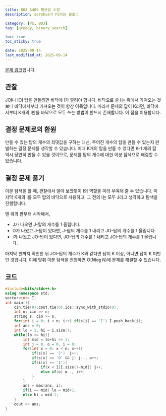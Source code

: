 ```yaml
---
title: BOJ 5485 평균값 수열
description: sorohue가 PS하는 블로그

category: [PS, BOJ]
tag: [greedy, binary search]

toc: true
toc_sticky: true

date: 2025-09-14
last_modified_at: 2025-09-14
---
```


[문제 링크](https://boj.kr/5530)입니다.

## 관찰

JOI나 IOI 탑을 만들려면 바닥에 I가 깔려야 합니다. 바닥으로 쓸 I는 위에서 가져오는 것보다 바닥에서부터 가져오는 것이 항상 이득입니다. 따라서 문제의 답이 K라면, 바닥에서부터 K개의 I만을 바닥으로 모두 쓰는 방법이 반드시 존재합니다. 이 점을 이용합니다.

## 결정 문제로의 환원

만들 수 있는 탑의 개수의 최댓값을 구하는 대신, 주어진 개수의 탑을 만들 수 있는지 판별하는 결정 문제를 생각할 수 있습니다. 이때 K개의 탑을 만들 수 있다면 K-1 개의 탑 역시 당연히 만들 수 있을 것이므로, 문제를 탑의 개수에 대한 이분 탐색으로 해결할 수 있습니다.

## 결정 문제 풀기

이분 탐색을 할 때, 관찰에서 알아 보았듯이 I의 역할을 미리 부여해 줄 수 있습니다. 마지막 K개의 I를 모두 탑의 바닥으로 사용하고, 그 전의 I는 모두 J라고 생각하고 탐색을 진행합니다.

맨 위의 판부터 시작해서,

- J가 나오면 J-탑의 개수를 1 올립니다.
- O가 나왔고 J-탑이 있다면, J-탑의 개수를 1 내리고 JO-탑의 개수를 1 올립니다.
- I가 나왔고 JO-탑이 있다면, JO-탑의 개수를 1 내리고 JOI-탑의 개수를 1 올립니다.

마지막 판까지 확인한 뒤 JOI-탑의 개수가 K와 같다면 답이 K 이상, 아니면 답이 K 미만인 것입니다. 이에 맞춰 이분 탐색을 진행하면 $\mathrm{O}(N \log N)$에 문제를 해결할 수 있습니다.

## 코드

```cpp
#include<bits/stdc++.h>
using namespace std;
vector<int> I;
int main(){
	cin.tie(0);cout.tie(0);ios::sync_with_stdio(0);
	int n; cin >> n;
	string s; cin >> s;
	for(int i = 0; i < n; i++) if(s[i] == 'I') I.push_back(i);
	int ans = 0;
	int lo = 1, hi = I.size();
	while(lo <= hi){
		int mid = lo+hi >> 1;
		int j = 0, o = 0, i = 0;
		for(int x = 0; x < n; x++){
			if(s[x] == 'J')  j++;
			if(s[x] == 'O' && j) j--, o++;
			if(s[x] == 'I'){
				if(x < I[I.size()-mid]) j++;
				else if(o) o--, i++;
			}
		}
		ans = max(ans, i);
		if(i == mid) lo = mid+1;
		else hi = mid-1;
	}
	cout << ans;
}
```
